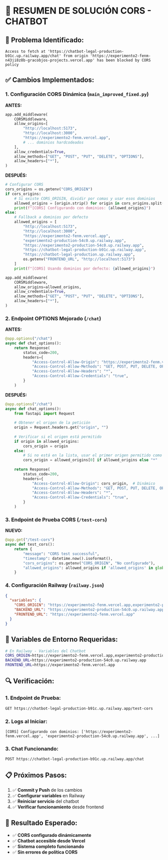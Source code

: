 # 🔧 **RESUMEN DE SOLUCIÓN CORS - CHATBOT**

## 🎯 **Problema Identificado:**
```
Access to fetch at 'https://chatbot-legal-production-b91c.up.railway.app/chat' from origin 'https://experimento2-fenm-n43ji8z8b-gracobjos-projects.vercel.app' has been blocked by CORS policy
```

## ✅ **Cambios Implementados:**

### 1. **Configuración CORS Dinámica** (`main_improved_fixed.py`)

**ANTES:**
```python
app.add_middleware(
    CORSMiddleware,
    allow_origins=[
        "http://localhost:5173",
        "http://localhost:3000",
        "https://experimento2-fenm.vercel.app",
        # ... dominios hardcodeados
    ],
    allow_credentials=True,
    allow_methods=["GET", "POST", "PUT", "DELETE", "OPTIONS"],
    allow_headers=["*"],
)
```

**DESPUÉS:**
```python
# Configurar CORS
cors_origins = os.getenv("CORS_ORIGIN")
if cors_origins:
    # Si existe CORS_ORIGIN, dividir por comas y usar esos dominios
    allowed_origins = [origin.strip() for origin in cors_origins.split(",")]
    print(f"[CORS] Configurando con dominios: {allowed_origins}")
else:
    # Fallback a dominios por defecto
    allowed_origins = [
        "http://localhost:5173",
        "http://localhost:3000",
        "https://experimento2-fenm.vercel.app",
        "experimento2-production-54c0.up.railway.app",
        "https://experimento2-production-54c0.up.railway.app",
        "https://chatbot-legal-production-b91c.up.railway.app",
        "https://chatbot-legal-production.up.railway.app",
        os.getenv("FRONTEND_URL", "http://localhost:5173")
    ]
    print(f"[CORS] Usando dominios por defecto: {allowed_origins}")

app.add_middleware(
    CORSMiddleware,
    allow_origins=allowed_origins,
    allow_credentials=True,
    allow_methods=["GET", "POST", "PUT", "DELETE", "OPTIONS"],
    allow_headers=["*"],
)
```

### 2. **Endpoint OPTIONS Mejorado** (`/chat`)

**ANTES:**
```python
@app.options("/chat")
async def chat_options():
    return Response(
        status_code=200,
        headers={
            "Access-Control-Allow-Origin": "https://experimento2-fenm.vercel.app",  # Hardcodeado
            "Access-Control-Allow-Methods": "GET, POST, PUT, DELETE, OPTIONS",
            "Access-Control-Allow-Headers": "*",
            "Access-Control-Allow-Credentials": "true",
        }
    )
```

**DESPUÉS:**
```python
@app.options("/chat")
async def chat_options():
    from fastapi import Request
    
    # Obtener el origen de la petición
    origin = Request.headers.get("origin", "")
    
    # Verificar si el origen está permitido
    if origin in allowed_origins:
        cors_origin = origin
    else:
        # Si no está en la lista, usar el primer origen permitido como fallback
        cors_origin = allowed_origins[0] if allowed_origins else "*"
    
    return Response(
        status_code=200,
        headers={
            "Access-Control-Allow-Origin": cors_origin,  # Dinámico
            "Access-Control-Allow-Methods": "GET, POST, PUT, DELETE, OPTIONS",
            "Access-Control-Allow-Headers": "*",
            "Access-Control-Allow-Credentials": "true",
        }
    )
```

### 3. **Endpoint de Prueba CORS** (`/test-cors`)

**NUEVO:**
```python
@app.get("/test-cors")
async def test_cors():
    return {
        "message": "CORS test successful", 
        "timestamp": datetime.now().isoformat(),
        "cors_origins": os.getenv("CORS_ORIGIN", "No configurado"),
        "allowed_origins": allowed_origins if 'allowed_origins' in globals() else "No configurado"
    }
```

### 4. **Configuración Railway** (`railway.json`)

```json
{
  "variables": {
    "CORS_ORIGIN": "https://experimento2-fenm.vercel.app,experimento2-production-54c0.up.railway.app,https://experimento2-production-54c0.up.railway.app,http://localhost:5173,http://localhost:3000",
    "BACKEND_URL": "https://experimento2-production-54c0.up.railway.app",
    "FRONTEND_URL": "https://experimento2-fenm.vercel.app"
  }
}
```

## 🚀 **Variables de Entorno Requeridas:**

```bash
# En Railway - Variables del Chatbot
CORS_ORIGIN=https://experimento2-fenm.vercel.app,experimento2-production-54c0.up.railway.app,https://experimento2-production-54c0.up.railway.app,http://localhost:5173,http://localhost:3000
BACKEND_URL=https://experimento2-production-54c0.up.railway.app
FRONTEND_URL=https://experimento2-fenm.vercel.app
```

## 🔍 **Verificación:**

### **1. Endpoint de Prueba:**
```bash
GET https://chatbot-legal-production-b91c.up.railway.app/test-cors
```

### **2. Logs al Iniciar:**
```
[CORS] Configurando con dominios: ['https://experimento2-fenm.vercel.app', 'experimento2-production-54c0.up.railway.app', ...]
```

### **3. Chat Funcionando:**
```bash
POST https://chatbot-legal-production-b91c.up.railway.app/chat
```

## 📋 **Próximos Pasos:**

1. ✅ **Commit y Push** de los cambios
2. ✅ **Configurar variables** en Railway
3. ✅ **Reiniciar servicio** del chatbot
4. ✅ **Verificar funcionamiento** desde frontend

## 🎯 **Resultado Esperado:**

- ✅ **CORS configurado dinámicamente**
- ✅ **Chatbot accesible desde Vercel**
- ✅ **Sistema completo funcionando**
- ✅ **Sin errores de política CORS**
